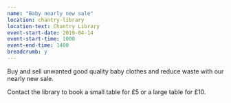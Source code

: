 ```yaml
---
name: "Baby nearly new sale"
location: chantry-library
location-text: Chantry Library
event-start-date: 2019-04-14
event-start-time: 1000
event-end-time: 1400
breadcrumb: y
---
```


Buy and sell unwanted good quality baby clothes and reduce waste with our nearly new sale.

Contact the library to book a small table for £5 or a large table for £10.
